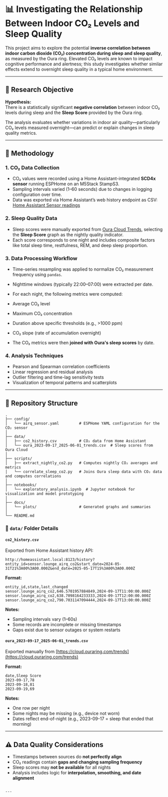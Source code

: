 # 📊 Investigating the Relationship Between Indoor CO₂ Levels and Sleep Quality

This project aims to explore the potential **inverse correlation between indoor carbon dioxide (CO₂) concentration during sleep and sleep quality**, as measured by the Oura ring. Elevated CO₂ levels are known to impact cognitive performance and alertness; this study investigates whether similar effects extend to overnight sleep quality in a typical home environment.

---

## 🎯 Research Objective

**Hypothesis:**  
There is a statistically significant **negative correlation** between indoor CO₂ levels during sleep and the **Sleep Score** provided by the Oura ring.

The analysis evaluates whether variations in indoor air quality—particularly CO₂ levels measured overnight—can predict or explain changes in sleep quality metrics.

---

## 🧪 Methodology

### 1. **CO₂ Data Collection**
- CO₂ values were recorded using a Home Assistant-integrated **SCD4x sensor** running ESPHome on an M5Stack StampS3.
- Sampling intervals varied (1–60 seconds) due to changes in logging configuration over time.
- Data was exported via Home Assistant’s web history endpoint as CSV: [Home Assistant Sensor readings](http://homeassistant.local:8123/history?entity_id=sensor.lounge_airq_co2&start_date=2024-05-31T21%3A00%3A00.000Z&end_date=2025-05-17T15%3A00%3A00.000Z)


### 2. **Sleep Quality Data**
- Sleep scores were manually exported from [Oura Cloud Trends](https://cloud.ouraring.com/trends), selecting the **Sleep Score** graph as the nightly quality indicator.
- Each score corresponds to one night and includes composite factors like total sleep time, restfulness, REM, and deep sleep proportion.

### 3. **Data Processing Workflow**
- Time-series resampling was applied to normalize CO₂ measurement frequency using `pandas`.
- Nighttime windows (typically 22:00–07:00) were extracted per date.
- For each night, the following metrics were computed:
- Average CO₂ level
- Maximum CO₂ concentration
- Duration above specific thresholds (e.g., >1000 ppm)
- CO₂ slope (rate of accumulation overnight)

- The CO₂ metrics were then **joined with Oura's sleep scores** by date.

### 4. **Analysis Techniques**
- Pearson and Spearman correlation coefficients
- Linear regression and residual analysis
- Outlier filtering and time-lag sensitivity tests
- Visualization of temporal patterns and scatterplots

---

## 📂 Repository Structure

```
.
├── config/                      
│   └── airq_sensor.yaml         # ESPHome YAML configuration for the CO₂ sensor
│
├── data/                        
│   ├── co2_history.csv          # CO₂ data from Home Assistant
│   └── oura_2023-09-17_2025-06-01_trends.csv  # Sleep scores from Oura Cloud
│
├── scripts/
│   ├── extract_nightly_co2.py   # Computes nightly CO₂ averages and metrics
│   └── correlate_sleep_co2.py   # Joins Oura sleep data with CO₂ data and computes correlations
│
├── notebooks/
│   └── exploratory_analysis.ipynb  # Jupyter notebook for visualization and model prototyping
│
├── docs/
│   └── plots/                   # Generated graphs and summaries
│
└── README.md
```

### 📁 `data/` Folder Details

#### `co2_history.csv`
Exported from Home Assistant history API:

```
http://homeassistant.local:8123/history?entity_id=sensor.lounge_airq_co2&start_date=2024-05-31T21%3A00%3A00.000Z&end_date=2025-05-17T15%3A00%3A00.000Z
```

**Format:**
```csv
entity_id,state,last_changed
sensor.lounge_airq_co2,646.5701957884849,2024-09-17T11:00:00.000Z
sensor.lounge_airq_co2,638.7098164233333,2024-09-17T12:00:00.000Z
sensor.lounge_airq_co2,790.7031147094444,2024-09-17T13:00:00.000Z
```

**Notes:**
- Sampling intervals vary (1–60s)
- Some records are incomplete or missing timestamps
- Gaps exist due to sensor outages or system restarts

#### `oura_2023-09-17_2025-06-01_trends.csv`

Exported manually from [https://cloud.ouraring.com/trends](https://cloud.ouraring.com/trends)

**Format:**
```csv
date,Sleep Score
2023-09-17,78
2023-09-18,81
2023-09-19,69
```

**Notes:**
- One row per night
- Some nights may be missing (e.g., device not worn)
- Dates reflect end-of-night (e.g., 2023-09-17 = sleep that ended that morning)

---

## ⚠️ Data Quality Considerations

- Timestamps between sources do **not perfectly align**
- CO₂ readings contain **gaps and changing sampling frequency**
- Sleep scores may **not be available** for all nights
- Analysis includes logic for **interpolation, smoothing, and date alignment**
```

---

